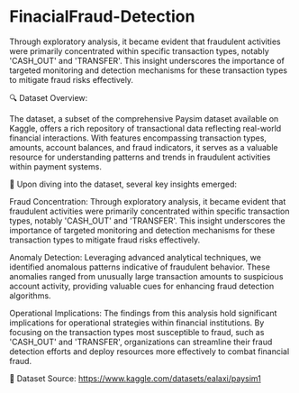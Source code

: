# FinacialFraud-Detection
 Through exploratory analysis, it became evident that fraudulent activities were primarily concentrated within specific transaction types, notably 'CASH_OUT' and 'TRANSFER'. This insight underscores the 
 importance of targeted monitoring and detection mechanisms for these transaction types to mitigate fraud risks effectively.

 🔍 Dataset Overview:

The dataset, a subset of the comprehensive Paysim dataset available on Kaggle, offers a rich repository of transactional data reflecting real-world financial interactions. With features encompassing transaction types, amounts, account balances, and fraud indicators, it serves as a valuable resource for understanding patterns and trends in fraudulent activities within payment systems.



💬 Upon diving into the dataset, several key insights emerged:



Fraud Concentration: Through exploratory analysis, it became evident that fraudulent activities were primarily concentrated within specific transaction types, notably 'CASH_OUT' and 'TRANSFER'. This insight underscores the importance of targeted monitoring and detection mechanisms for these transaction types to mitigate fraud risks effectively.



Anomaly Detection: Leveraging advanced analytical techniques, we identified anomalous patterns indicative of fraudulent behavior. These anomalies ranged from unusually large transaction amounts to suspicious account activity, providing valuable cues for enhancing fraud detection algorithms.



Operational Implications: The findings from this analysis hold significant implications for operational strategies within financial institutions. By focusing on the transaction types most susceptible to fraud, such as 'CASH_OUT' and 'TRANSFER', organizations can streamline their fraud detection efforts and deploy resources more effectively to combat financial fraud.



🔗 Dataset Source: https://www.kaggle.com/datasets/ealaxi/paysim1
